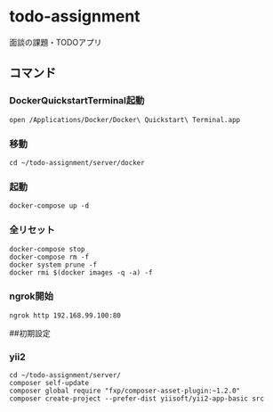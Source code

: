 # todo-assignment
面談の課題・TODOアプリ

## コマンド
### DockerQuickstartTerminal起動
```
open /Applications/Docker/Docker\ Quickstart\ Terminal.app
```
### 移動
```
cd ~/todo-assignment/server/docker
```
### 起動
```
docker-compose up -d
```
### 全リセット
```
docker-compose stop
docker-compose rm -f
docker system prune -f
docker rmi $(docker images -q -a) -f
```
### ngrok開始
```
ngrok http 192.168.99.100:80
```

##初期設定
### yii2
```
cd ~/todo-assignment/server/
composer self-update
composer global require "fxp/composer-asset-plugin:~1.2.0"
composer create-project --prefer-dist yiisoft/yii2-app-basic src
```
